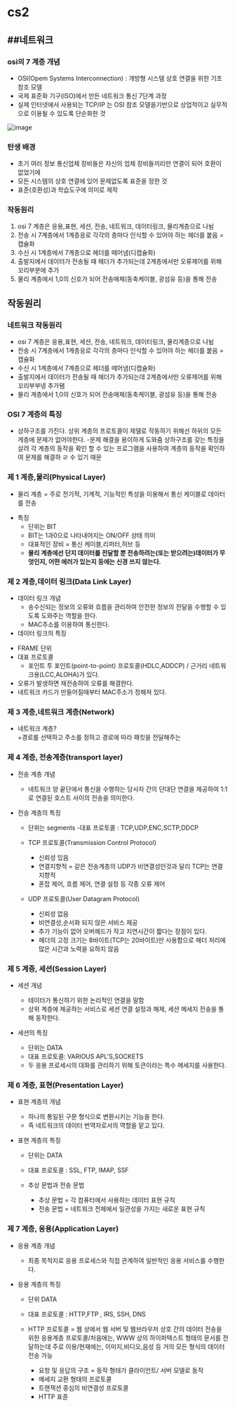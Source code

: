 # cs2
##네트워크
---------
### osi의 7 계층 개념
 
- OSI(Opem Systems Interconnection) : 개방형 시스템 상호 연결을 위한 기초 참조 모델
- 국제 표준화 기구(ISO)에서 만든 네트워크 통신 7단계 과정
- 실제 인터넷에서 사용되는 TCP/IP 는 OSI 참조 모델을기반으로 상업적이고 실무적으로 이용될 수 있도록 단순화한 것

![image](https://user-images.githubusercontent.com/122252060/212562417-7a331fcc-5f61-47dc-b0ee-8fedccbfc7b4.png)
    
    
### 탄생 배경
- 초기 여러 정보 통신업체 장비들은 자신의 업체 장비들끼리만 연결이 되어 호환이 없었기에
- 모든 시스템의 상호 연결에 있어 문제없도록 표준을 정한 것
- 표준(호환성)과 학습도구에 의미로 제작
  
  
### 작동원리 
 1. osi 7 계층은 응용,표현, 세션, 전송, 네트워크, 데이터링크, 물리계층으로 나뉨
 2. 전송 시 7계층에서 1계층응로 각각의 층마다 인식할 수 있어야 하는 헤더를 붙음 = 캡슐화
 3. 수신 시 1계층에서 7계층으로 헤더를 떼어냄(디캡슐화)
 4. 출발지에서 데이터가 전송될 때 헤더가 추가되는데 2계층에서만 오류제어를 위해 꼬리부분에 추가
 5. 물리 계층에서 1,0의 신호가 되어 전송매체(동축케이블, 광섬유 등)을 통해 전송


## 작동원리

### 네트워크 작동원리

- osi 7 계층은 응용,표현, 세션, 전송, 네트워크, 데이터링크, 물리계층으로 나뉨
- 전송 시 7계층에서 1계층응로 각각의 층마다 인식할 수 있어야 하는 헤더를 붙음 = 캡슐화
- 수신 시 1계층에서 7계층으로 헤더를 떼어냄(디캡슐화)
- 출발지에서 데이터가 전송될 때 헤더가 추가되는데 2계층에서만 오류제어를 위해 꼬리부부넹 추가됌
- 물리 계층에서 1,0의 신호가 되어 전송매체(동축케이블, 광섬유 등)을 통해 전송 

### OSI 7 계층의 특징
- 상하구조를 가진다.   상위 계층의 프로토콜이 제댈로 작동하기 위해선 하위의 모든 게층에 문제가 없어야한다.
-문제 해결을 용이하게 도와줌   상하구조를 갖는 특징을 살려 각 계층의 동작을 확인 할 수 있는 프로그램을 사용하여 계층의 동작을 확인하여 문제를 해결하 ㄹ 수 있기 때문

### 제 1 계층,물리(Physical Layer)
* 물리 계층 = 주로 전기적, 기계적, 기능적인 특성을 이용해서 통신 케이블로 데이터를 전송
 - 특징
    + 단위는 BIT
    + BIT는 1과0으로 나타내어지는 ON/OFF 상태 의미
    + 대표적인 장비 = 통신 케이블,리퍼터,허브 등
    + __물리 계층에선 단지 데이터를 전달할 뿐 전송하려는(또는 받으려는)데이터가 무엇인지, 어떤 에러가 있는지 등에는 신경 쓰지 않는다.__ 
 
 ### 제 2 계층,데이터 링크(Data Link Layer)
 + 데이터 링크 개념
   - 송수신되는 정보의 오류와 흐름을 관리하여 안전한 정보의 전달을 수행할 수 있도록 도와주는 역할을 한다.
   - MAC주소를 이용하여 통신한다.
 + 데이터 링크의 특징
  - FRAME 단위
  - 대표 프로토콜 
    * 포인트 투 포인트(point-to-point) 프로토콜(HDLC,ADDCP) / 근거리 네트워크용(LCC,ALOHA)가 있다.
  - 오류가 발생하면 재전송하여 오류를 해결한다.
  - 네트워크 카드가 만들어질때부터 MAC주소가 정해져 있다. 

### 제 3 계층,네트워크 계층(Network)
 + 네트워크 계층?   
  +경로를 선택하고 주소를 정하고 경로에 따라 패킷을 전달해주는 
  
 
### 제 4 계층, 전송계층(transport layer)
 + 전송 계층 개념
   - 네트워크 양 끝단에서 통신을 수행하는 당사자 간의 단대단 연결을 제공하여 1:1로 연결된 호스트 사이의 전송을 의미한다.
   
 + 전송 계층의 특징
   - 단위는 segments 
   -대표 프로토콜 : TCP,UDP,ENC,SCTP,DDCP
   
   - TCP 프로토콜(Transmission Control Protocol)
     * 신뢰성 있음
     * 연결지향적 = 같은 전송계층의 UDP가 비연결성인것과 달리 TCP는 연결지향적 
     * 혼잡 제어, 흐름 제어, 연결 설정 등 각종 오류 제어
     
   - UDP 프로토콜(User Datagram Protocol)
     * 신뢰성 없음
     * 비연결성,순서화 되지 않은 서비스 제공
     * 추가 기능이 없어 오버헤드가 작고 지연시간이 짧다는 장점이 있다. 
     * 헤더의 고정 크기는 8바이트(TCP는 20바이트)만 사용함으로 헤더 처리에 많은 시간과 노력을 요하지 않음
### 제 5 계증, 세션(Session Layer)
  - 세션 개념
  
    + 테이터가 통신하기 위한 논리적인 연결을 말함
    + 상위 계층에 제공하는 서비스로 세션 연결 설정과 해제, 세션 메세지 전송을 통해 동작한다. 
    
  - 세션의 특징
  
    + 단위는 DATA
    + 대표 프로토콜: VARIOUS APL'S,SOCKETS
    + 두 응용 프로세시의 대화를 관리하기 위해 토큰이라는 특수 메세지를 사용한다.
   
   
### 제 6 계층, 표현(Presentation Layer)
  - 표현 계층의 개념   
  
    + 하나의 통일된 구문 형식으로 변환시키는 기능을 한다. 
    + 즉 네트워크의 데이터 번역자로서의 역할을 맡고 있다. 
    
  - 표현 계층의 특징   
  
    + 단위는 DATA
    + 대표 프로토콜 : SSL, FTP, IMAP, SSF   
    + 추상 문법과 전송 문법
    

      * 추상 문법 = 각 컴퓨터에서 사용하는 데이터 표현 규칙
      * 전송 문법 = 네트워크 전체에서 일관성을 가지는 새로운 표현 규칙
      
      
### 제 7 계층, 응용(Application Layer)
  - 응용 계층 개념
  
    + 최종 목적지로 응용 프로세스와 직접 관계하여 일반적인 응용 서비스를 수행한다.
    
  - 응용 계층의 특징
  
    + 단위 DATA
    + 대표 프로토콜 : HTTP,FTP , IRS, SSH, DNS
    
    + HTTP 프로토콜 = 웹 상에서 웹 서버 및 웹브라우저 상호 간의 데이터 전송을 위한 응용계층 프로토콜/처음에는, WWW 상의 하이퍼텍스트 형태의 문서를 전달하는데 주로 이용/현재에는, 이미지,비디오,음성 등 거의 모든 형식의 데이터 전송 가능
      * 요청 및 응답의 구조 = 동작 형태가 클라이언트/ 서버 모델로 동작
      * 메세지 교환 형태의 프로토콜 
      * 트랜잭션 중심의 비연결성 프로토콜
      * HTTP 표쥰
    
